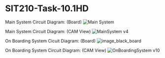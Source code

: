 # SIT210-Task-10.1HD

Main System Circuit Diagram: (Board)
![Main System](https://github.com/Nikhil-Sarwara/SIT210-Task-10.1HD/assets/117506262/447eb728-2339-49a1-855f-6619c28c7824)

Main System Circuit Diagram: (CAM View)
![MainSystem v4](https://github.com/Nikhil-Sarwara/SIT210-Task-10.1HD/assets/117506262/998aa750-85da-4b19-b60c-05677fe4684f)

On Boarding System Cicuit Diagram: (Board)
![image_black_board](https://github.com/Nikhil-Sarwara/SIT210-Task-10.1HD/assets/117506262/7a7ad3fb-c7af-4019-b2bb-381d176634fb)

On Boarding System Circuit Diagram: (CAM View)
![OnBoardingSystem v10](https://github.com/Nikhil-Sarwara/SIT210-Task-10.1HD/assets/117506262/4f8fc35a-3d9b-470f-9d19-e1fa6d6079dc)
